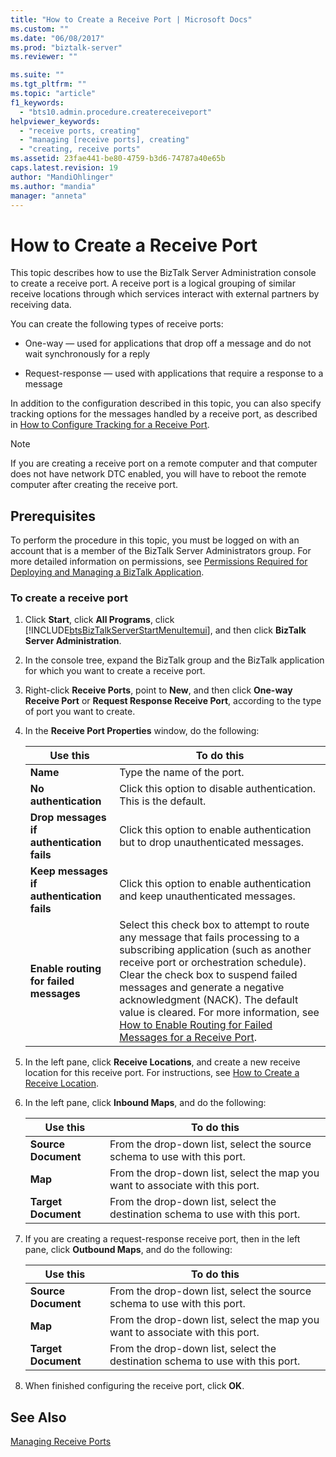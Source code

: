 ```yaml
---
title: "How to Create a Receive Port | Microsoft Docs"
ms.custom: ""
ms.date: "06/08/2017"
ms.prod: "biztalk-server"
ms.reviewer: ""

ms.suite: ""
ms.tgt_pltfrm: ""
ms.topic: "article"
f1_keywords: 
  - "bts10.admin.procedure.createreceiveport"
helpviewer_keywords: 
  - "receive ports, creating"
  - "managing [receive ports], creating"
  - "creating, receive ports"
ms.assetid: 23fae441-be80-4759-b3d6-74787a40e65b
caps.latest.revision: 19
author: "MandiOhlinger"
ms.author: "mandia"
manager: "anneta"
---
```

# How to Create a Receive Port
This topic describes how to use the BizTalk Server Administration console to create a receive port. A receive port is a logical grouping of similar receive locations through which services interact with external partners by receiving data.  
  
 You can create the following types of receive ports:  
  
-   One-way — used for applications that drop off a message and do not wait synchronously for a reply  
  
-   Request-response — used with applications that require a response to a message  
  
 In addition to the configuration described in this topic, you can also specify tracking options for the messages handled by a receive port, as described in [How to Configure Tracking for a Receive Port](../core/how-to-configure-tracking-for-a-receive-port.md).  
  
> [!NOTE]
>  If you are creating a receive port on a remote computer and that computer does not have network DTC enabled, you will have to reboot the remote computer after creating the receive port.  
  
## Prerequisites  
 To perform the procedure in this topic, you must be logged on with an account that is a member of the BizTalk Server Administrators group. For more detailed information on permissions, see [Permissions Required for Deploying and Managing a BizTalk Application](../core/permissions-required-for-deploying-and-managing-a-biztalk-application.md).  
  
### To create a receive port  
  
1.  Click **Start**, click **All Programs**, click [!INCLUDE[btsBizTalkServerStartMenuItemui](../includes/btsbiztalkserverstartmenuitemui-md.md)], and then click **BizTalk Server Administration**.  
  
2.  In the console tree, expand the BizTalk group and the BizTalk application for which you want to create a receive port.  
  
3.  Right-click **Receive Ports**, point to **New**, and then click **One-way Receive Port** or **Request Response Receive Port**, according to the type of port you want to create.  
  
4.  In the **Receive Port Properties** window, do the following:  
  
    |Use this|To do this|  
    |--------------|----------------|  
    |**Name**|Type the name of the port.|  
    |**No authentication**|Click this option to disable authentication. This is the default.|  
    |**Drop messages if authentication fails**|Click this option to enable authentication but to drop unauthenticated messages.|  
    |**Keep messages if authentication fails**|Click this option to enable authentication and keep unauthenticated messages.|  
    |**Enable routing for failed messages**|Select this check box to attempt to route any message that fails processing to a subscribing application (such as another receive port or orchestration schedule). Clear the check box to suspend failed messages and generate a negative acknowledgment (NACK). The default value is cleared. For more information, see [How to Enable Routing for Failed Messages for a Receive Port](../core/how-to-enable-routing-for-failed-messages-for-a-receive-port.md).|  
  
5.  In the left pane, click **Receive Locations**, and create a new receive location for this receive port. For instructions, see [How to Create a Receive Location](../core/how-to-create-a-receive-location.md).  
  
6.  In the left pane, click **Inbound Maps**, and do the following:  
  
    |Use this|To do this|  
    |--------------|----------------|  
    |**Source Document**|From the drop-down list, select the source schema to use with this port.|  
    |**Map**|From the drop-down list, select the map you want to associate with this port.|  
    |**Target Document**|From the drop-down list, select the destination schema to use with this port.|  
  
7.  If you are creating a request-response receive port, then in the left pane, click **Outbound Maps**, and do the following:  
  
    |Use this|To do this|  
    |--------------|----------------|  
    |**Source Document**|From the drop-down list, select the source schema to use with this port.|  
    |**Map**|From the drop-down list, select the map you want to associate with this port.|  
    |**Target Document**|From the drop-down list, select the destination schema to use with this port.|  
  
8.  When finished configuring the receive port, click **OK**.  
  
## See Also  
 [Managing Receive Ports](../core/managing-receive-ports.md)